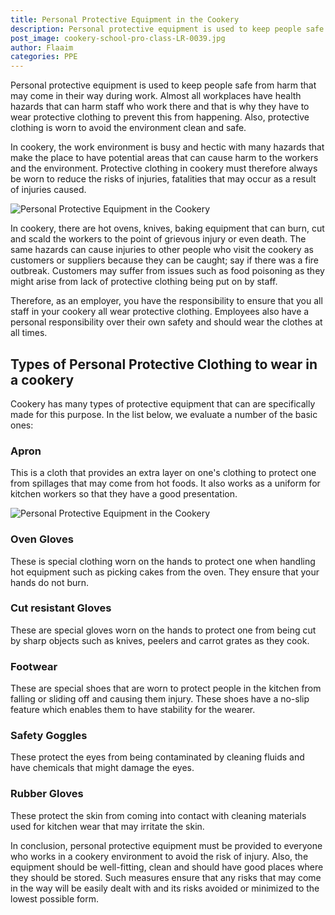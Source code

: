 ```yaml
---
title: Personal Protective Equipment in the Cookery
description: Personal protective equipment is used to keep people safe from harm that may come in their way during work. 
post_image: cookery-school-pro-class-LR-0039.jpg
author: Flaaim
categories: PPE
--- 
```


Personal protective equipment is used to keep people safe from harm that may come in their way during work. Almost all workplaces have health hazards that can harm staff who work there and that is why they have to wear protective clothing to prevent this from happening. Also, protective clothing is worn to avoid the environment clean and safe.

In cookery, the work environment is busy and hectic with many hazards that make the place to have potential areas that can cause harm to the workers and the environment. Protective clothing in cookery must therefore always be worn to reduce the risks of injuries, fatalities that may occur as a result of injuries caused. 

![Personal Protective Equipment in the Cookery](https://safetyworkblog.com/assets/cookery-school-pro-class-LR-0039.jpg)

In cookery, there are hot ovens, knives, baking equipment that can burn, cut and scald the workers to the point of grievous injury or even death. The same hazards can cause injuries to other people who visit the cookery as customers or suppliers because they can be caught; say if there was a fire outbreak. Customers may suffer from issues such as food poisoning as they might arise from lack of protective clothing being put on by staff.

Therefore, as an employer, you have the responsibility to ensure that you all staff in your cookery all wear protective clothing. Employees also have a personal responsibility over their own safety and should wear the clothes at all times. 


## Types of Personal Protective Clothing to wear in a cookery


Cookery has many types of protective equipment that can are specifically made for this purpose. In the list below, we evaluate a number of the basic ones:


### Apron
This is a cloth that provides an extra layer on one's clothing to protect one from spillages that may come from hot foods. It also works as a uniform for kitchen workers so that they have a good presentation.

![Personal Protective Equipment in the Cookery](https://safetyworkblog.com/assets/fba060b3f032df0d68b47c03a011a623.jpg)
###  Oven Gloves 
These is special clothing worn on the hands to protect one when handling hot equipment such as picking cakes from the oven. They ensure that your hands do not burn.


### Cut resistant Gloves
These are special gloves worn on the hands to protect one from being cut by sharp objects such as knives, peelers and carrot grates as they cook.


### Footwear
These are special shoes that are worn to protect people in the kitchen from falling or sliding off and causing them injury. These shoes have a no-slip feature which enables them to have stability for the wearer.


### Safety Goggles
These protect the eyes from being contaminated by cleaning fluids and have chemicals that might damage the eyes.


### Rubber Gloves
These protect the skin from coming into contact with cleaning materials used for kitchen wear that may irritate the skin.


In conclusion, personal protective equipment must be provided to everyone who works in a cookery environment to avoid the risk of injury. Also, the equipment should be well-fitting, clean and should have good places where they should be stored. Such measures ensure that any risks that may come in the way will be easily dealt with and its risks avoided or minimized to the lowest possible form.
